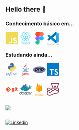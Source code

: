## Hello there 👋 

### Conhecimento básico em...
<div style="display: inline_block">
  <a href="#"><img align="center" alt="Js" height="40" width="40" src="https://raw.githubusercontent.com/devicons/devicon/master/icons/javascript/javascript-plain.svg"></a>
  <a href="#"><img align="center" alt="React" height="40" width="40" src="https://raw.githubusercontent.com/devicons/devicon/master/icons/react/react-original-wordmark.svg"></a>
  <a href="#"><img align="center" alt="figma" height="40" width="40" src="https://raw.githubusercontent.com/devicons/devicon/master/icons/figma/figma-original.svg"></a>
  <a href="#"><img align="center" alt="vscode" height="40" width="40" src="https://raw.githubusercontent.com/devicons/devicon/master/icons/vscode/vscode-original-wordmark.svg"></a>
</div>

### Estudando ainda...
<div style="display: inline_block">
  <a href="#"><img align="center" alt="Python" height="40" width="40" src="https://raw.githubusercontent.com/devicons/devicon/master/icons/python/python-original-wordmark.svg"></a>
  <a href="#"><img align="center" alt="Java" height="40" width="40" src="https://raw.githubusercontent.com/devicons/devicon/master/icons/java/java-original-wordmark.svg"></a>
  <a href="#"><img align="center" alt="php" height="40" width="40" src="https://raw.githubusercontent.com/devicons/devicon/master/icons/php/php-original.svg"></a>
  <a href="#"><img align="center" alt="typescript" height="40" width="40" src="https://raw.githubusercontent.com/devicons/devicon/master/icons/typescript/typescript-plain.svg"></a>
</div>

### 

<div style="display: inline_block">
  <a href="#"><img align="center" alt="git" height="40" width="40" src="https://raw.githubusercontent.com/devicons/devicon/master/icons/git/git-plain-wordmark.svg"></a>
  <a href="#"><img align="center" alt="docker" height="40" width="40" src="https://raw.githubusercontent.com/devicons/devicon/master/icons/docker/docker-original-wordmark.svg"></a>
  <a href="#"><img align="center" alt="firebase" height="40" width="40" src="https://raw.githubusercontent.com/devicons/devicon/master/icons/firebase/firebase-plain-wordmark.svg"></a>
  <a href="#"><img align="center" alt="jest" height="40" width="40" src="https://raw.githubusercontent.com/devicons/devicon/master/icons/jest/jest-plain.svg"></a>
</div>

##

<div style="display: inline_block">
<!--   <img align="center" height="190em" src="https://github-readme-stats.vercel.app/api?username=julianebueno&theme=radical&bg_color=00000055&text_color=eeeeff&hide_border=true"> -->
  <img align="center" height="190em" src="https://github-readme-stats.vercel.app/api/top-langs/?username=julianebueno&include_all_commits=true&theme=radical&bg_color=00000033&text_color=eeeeff&hide_border=true&layout=compact">
</div>

##

[![Linkedin](https://img.shields.io/badge/-LinkedIn-%230077B5?style=for-the-badge&logo=linkedin&logoColor=white)](https://www.linkedin.com/in/julianebueno1/)
